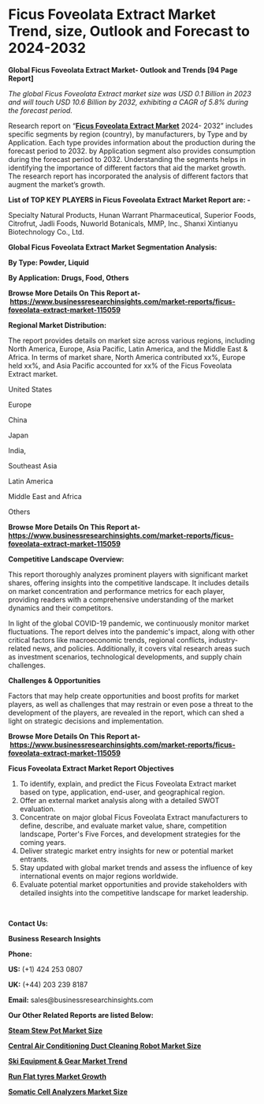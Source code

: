 <h1>Ficus Foveolata Extract Market Trend, size, Outlook and Forecast to 2024-2032</h1>

<p><strong>Global Ficus Foveolata Extract Market- Outlook and Trends [94 Page Report]</strong></p><p><em>The global Ficus Foveolata Extract market size was USD 0.1 Billion in 2023 and will touch USD 10.6 Billion by 2032, exhibiting a CAGR of 5.8% during the forecast period.</em></p><p>Research report on &ldquo;<strong><a href="https://www.businessresearchinsights.com/market-reports/ficus-foveolata-extract-market-115059">Ficus Foveolata Extract Market</a></strong> 2024- 2032&rdquo; includes specific segments by region (country), by manufacturers, by Type and by Application. Each type provides information about the production during the forecast period to 2032. by Application segment also provides consumption during the forecast period to 2032. Understanding the segments helps in identifying the importance of different factors that aid the market growth. The research report has incorporated the analysis of different factors that augment the market&rsquo;s growth.</p><p><strong>List of TOP KEY PLAYERS in Ficus Foveolata Extract Market Report are: -</strong></p><p>Specialty Natural Products, Hunan Warrant Pharmaceutical, Superior Foods, Citrofrut, Jadli Foods, Nuworld Botanicals, MMP, Inc., Shanxi Xintianyu Biotechnology Co., Ltd.</p><p><strong>Global Ficus Foveolata Extract Market Segmentation Analysis:</strong></p><p><strong>By Type: Powder, Liquid</strong></p><p><strong>By Application:</strong> <strong>Drugs, Food, Others</strong></p><p><strong>Browse More Details On This Report at-&nbsp;<a href="https://www.businessresearchinsights.com/market-reports/ficus-foveolata-extract-market-115059">https://www.businessresearchinsights.com/market-reports/ficus-foveolata-extract-market-115059</a></strong></p><p><strong>Regional Market Distribution:</strong></p><p>The report provides details on market size across various regions, including North America, Europe, Asia Pacific, Latin America, and the Middle East &amp; Africa. In terms of market share, North America contributed xx%, Europe held xx%, and Asia Pacific accounted for xx% of the Ficus Foveolata Extract market.</p><p>United States</p><p>Europe</p><p>China</p><p>Japan</p><p>India,</p><p>Southeast Asia</p><p>Latin America</p><p>Middle East and Africa</p><p>Others</p><p><strong>Browse More Details On This Report at- <a href="https://www.businessresearchinsights.com/market-reports/ficus-foveolata-extract-market-115059">https://www.businessresearchinsights.com/market-reports/ficus-foveolata-extract-market-115059</a></strong></p><p><strong>Competitive Landscape Overview:</strong></p><p>This report thoroughly analyzes prominent players with significant market shares, offering insights into the competitive landscape. It includes details on market concentration and performance metrics for each player, providing readers with a comprehensive understanding of the market dynamics and their competitors.</p><p>In light of the global COVID-19 pandemic, we continuously monitor market fluctuations. The report delves into the pandemic's impact, along with other critical factors like macroeconomic trends, regional conflicts, industry-related news, and policies. Additionally, it covers vital research areas such as investment scenarios, technological developments, and supply chain challenges.</p><p><strong>Challenges &amp; Opportunities</strong></p><p>Factors that may help create opportunities and boost profits for market players, as well as challenges that may restrain or even pose a threat to the development of the players, are revealed in the report, which can shed a light on strategic decisions and implementation.</p><p><strong>Browse More Details On This Report at-&nbsp;<a href="https://www.businessresearchinsights.com/market-reports/ficus-foveolata-extract-market-115059">https://www.businessresearchinsights.com/market-reports/ficus-foveolata-extract-market-115059</a></strong></p><p><strong>Ficus Foveolata Extract Market Report Objectives</strong></p><ol><li>To identify, explain, and predict the Ficus Foveolata Extract market based on type, application, end-user, and geographical region.</li><li>Offer an external market analysis along with a detailed SWOT evaluation.</li><li>Concentrate on major global Ficus Foveolata Extract manufacturers to define, describe, and evaluate market value, share, competition landscape, Porter's Five Forces, and development strategies for the coming years.</li><li>Deliver strategic market entry insights for new or potential market entrants.</li><li>Stay updated with global market trends and assess the influence of key international events on major regions worldwide.</li><li>Evaluate potential market opportunities and provide stakeholders with detailed insights into the competitive landscape for market leadership.</li></ol><p>&nbsp;</p><p><strong>Contact Us:&nbsp;</strong></p><p><strong>Business Research Insights</strong></p><p><strong>Phone:</strong></p><p><strong>US:</strong>&nbsp;(+1) 424 253 0807</p><p><strong>UK:</strong>&nbsp;(+44) 203 239 8187</p><p><strong>Email:</strong>&nbsp;sales@businessresearchinsights.com</p><p><strong>Our Other Related Reports are listed Below: </strong></p><p><strong><a href="https://www.businessresearchinsights.com/market-reports/steam-stew-pot-market-115528">Steam Stew Pot Market Size</a></strong></p><p><strong><a href="https://www.businessresearchinsights.com/market-reports/central-air-conditioning-duct-cleaning-robot-market-115115">Central Air Conditioning Duct Cleaning Robot Market Size</a></strong></p><p><strong><a href="https://www.businessresearchinsights.com/market-reports/global-ski-equipment-gear-market-115031">Ski Equipment & Gear Market Trend</a></strong></p><p><strong><a href="https://www.businessresearchinsights.com/market-reports/run-flat-tyres-market-114869">Run Flat tyres Market Growth</a></strong></p><p><strong><a href="https://www.businessresearchinsights.com/market-reports/somatic-cell-analyzers-market-115458">Somatic Cell Analyzers Market Size</a></strong></p>



